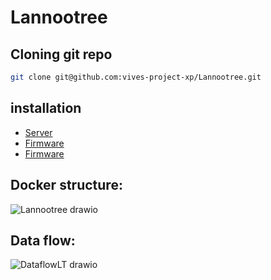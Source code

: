 # Lannootree

## Cloning git repo

```bash
git clone git@github.com:vives-project-xp/Lannootree.git
```

## installation

- [Server](Lannootree_server/README.md)
- [Firmware](Lannootree_processor/README.md)
- [Firmware](Lannootree_firmware/README.md)

## Docker structure:

![Lannootree drawio](https://user-images.githubusercontent.com/71697142/196394911-14b73414-a84a-4735-b5bd-d631e4ef4dd7.png)

## Data flow:

![DataflowLT drawio](https://user-images.githubusercontent.com/71697142/196389285-4081b3a1-8e22-46f0-ad61-770c79770342.png)




